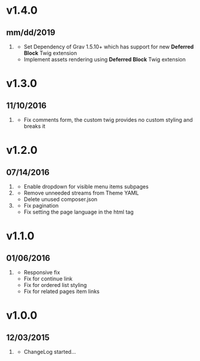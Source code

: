 # v1.4.0
## mm/dd/2019

1. [](#new)
    * Set Dependency of Grav 1.5.10+ which has support for new **Deferred Block** Twig extension
    * Implement assets rendering using **Deferred Block** Twig extension 

# v1.3.0
## 11/10/2016

1. [](#bugfix)
    * Fix comments form, the custom twig provides no custom styling and breaks it

# v1.2.0
## 07/14/2016

1. [](#new)
    * Enable dropdown for visible menu items subpages
1. [](#improved)
    * Remove unneeded streams from Theme YAML
    * Delete unused composer.json
1. [](#bugfix)
    * Fix pagination
    * Fix setting the page language in the html tag

# v1.1.0
## 01/06/2016

1. [](#bugfix)
    * Responsive fix
    * Fix for continue link
    * Fix for ordered list styling
    * Fix for related pages item links

# v1.0.0
## 12/03/2015

1. [](#new)
    * ChangeLog started...
